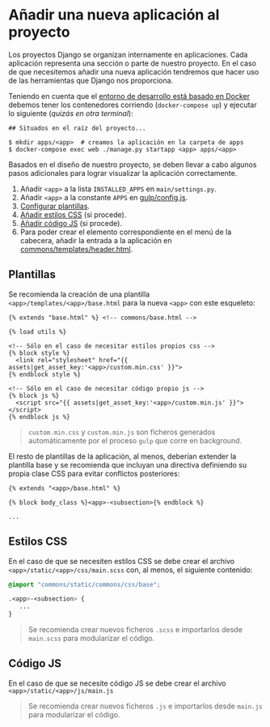 # Añadir una nueva aplicación al proyecto

Los proyectos Django se organizan internamente en aplicaciones. Cada aplicación representa una sección o parte de nuestro proyecto. En el caso de que necesitemos añadir una nueva aplicación tendremos que hacer uso de las herramientas que Django nos proporciona.

Teniendo en cuenta que el [entorno de desarrollo está basado en Docker](dev.md) debemos tener los contenedores corriendo (`docker-compose up`) y ejecutar lo siguiente (_quizás en otra terminal_):

```console
## Situados en el raíz del proyecto...

$ mkdir apps/<app>  # creamos la aplicación en la carpeta de apps
$ docker-compose exec web ./manage.py startapp <app> apps/<app>
```

Basados en el diseño de nuestro proyecto, se deben llevar a cabo algunos pasos adicionales para lograr visualizar la aplicación correctamente.

1. Añadir `<app>` a la lista `INSTALLED_APPS` en `main/settings.py`.
1. Añadir `<app>` a la constante `APPS` en [gulp/config.js](gulp/config.js).
1. [Configurar plantillas](#plantillas).
1. [Añadir estilos CSS](#estilos-css) (si procede).
1. [Añadir código JS](#código-js) (si procede).
1. Para poder crear el elemento correspondiente en el menú de la cabecera, añadir la entrada a la aplicación en [commons/templates/header.html](commons/templates/header.html).

## Plantillas

Se recomienda la creación de una plantilla `<app>/templates/<app>/base.html` para la nueva `<app>` con este esqueleto:

```django
{% extends "base.html" %} <!-- commons/base.html -->

{% load utils %}

<!-- Sólo en el caso de necesitar estilos propios css -->
{% block style %}
  <link rel="stylesheet" href="{{ assets|get_asset_key:'<app>/custom.min.css' }}">
{% endblock style %}

<!-- Sólo en el caso de necesitar código propio js -->
{% block js %}
  <script src="{{ assets|get_asset_key:'<app>/custom.min.js' }}"></script>
{% endblock js %}
```

> `custom.min.css` y `custom.min.js` son ficheros generados automáticamente por el proceso `gulp` que corre en background.

El resto de plantillas de la aplicación, al menos, deberían extender la plantilla base y se recomienda que incluyan una directiva definiendo su propia clase CSS para evitar conflictos posteriores:

```django
{% extends "<app>/base.html" %}

{% block body_class %}<app>-<subsection>{% endblock %}

...

```

## Estilos CSS

En el caso de que se necesiten estilos CSS se debe crear el archivo `<app>/static/<app>/css/main.scss` con, al menos, el siguiente contenido:

```scss
@import "commons/static/commons/css/base";

.<app>-<subsection> {
   ...
}
```

> Se recomienda crear nuevos ficheros `.scss` e importarlos desde `main.scss` para modularizar el código.

## Código JS

En el caso de que se necesite código JS se debe crear el archivo `<app>/static/<app>/js/main.js`

> Se recomienda crear nuevos ficheros `.js` e importarlos desde `main.js` para modularizar el código.
